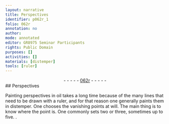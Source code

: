 ```yaml
---
layout: narrative
title: Perspectives
identifier: p062r_1
folio: 062r
annotation: no
author:
mode: annotated
editor: GR8975 Seminar Participants
rights: Public Domain
purposes: []
activities: []
materials: [distemper]
tools: [ruler]
---
```


 <div class="folio" align="center">- - - - - <a href="http://gallica.bnf.fr/ark:/12148/btv1b10500001g/f129.image" target="_blank">062r</a> - - - - - </div> 
## Perspectives

 
Painting perspectives in oil takes a long time because of the many lines that need to be drawn with a <span class="tool">ruler</span>, and for that reason one generally paints them in <span class="material">distemper</span>. One chooses the vanishing points at will. The main thing is to know where the point is. One commonly sets two or three, sometimes up to five. 
. 